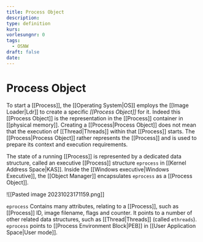```yaml
---
title: Process Object
description: 
type: definition
kurs: 
vorlesungnr: 0
tags:
  - OSNW
draft: false
date: 
---
```


# Process Object

To start a [[Process]], the [[Operating System|OS]] employs the [[Image Loader|Ldr]] to create a specific *[[Process Object]]* for it. Indeed this [[Process Object]] is the representation in the [[Process]] container in [[physical memory]]. Creating a [[Process|Process Object]] does not mean that the execution of [[Thread|Threads]] within that [[Process]] starts. The [[Process|Process Object]] rather represents the [[Process]] and is used to prepare its context and execution requirements.

The state of a running [[Process]] is represented by a dedicated data structure, called an executive [[Process]] structure `eprocess` in [[Kernel Address Space|KAS]]. Inside the [[Windows executive|Windows Executive]], the [[Object Manager]] encapsulates `eprocess` as a [[Process Object]].

![[Pasted image 20231023171159.png]]

`eprocess` Contains many attributes, relating to a [[Process]], such as [[Process]] ID, image filename, flags and counter. It points to a number of other related data structures, such as [[Thread|Threads]] (called `ethreads`). `eprocess` points to [[Process Environment Block|PEB]] in [[User Application Space|User mode]].